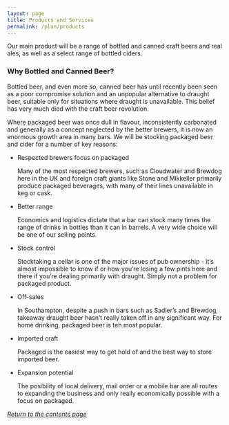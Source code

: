 ```yaml
---
layout: page
title: Products and Services
permalink: /plan/products
---
```


Our main product will be a range of bottled and canned craft beers and real ales, as well as a select range of bottled ciders.

### Why Bottled and Canned Beer?

Bottled beer, and even more so, canned beer has until recently been seen as a poor compromise solution and an unpopular alternative to draught beer, suitable only for situations where draught is unavailable. This belief has very much died with the craft beer revolution.

Where packaged beer was once dull in flavour, inconsistently carbonated and generally as a concept neglected by the better brewers, it is now an enormous growth area in many bars. We will be stocking packaged beer and cider for a number of key reasons:

* Respected brewers focus on packaged

  Many of the most respected brewers, such as Cloudwater and Brewdog here in the UK and foreign craft giants like Stone and Mikkeller primarily produce packaged beverages, with many of their lines unavailable in keg or cask.

* Better range

  Economics and logistics dictate that a bar can stock many times the range of drinks in bottles than it can in barrels. A very wide choice will be one of our selling points.

* Stock control

  Stocktaking a cellar is one of the major issues of pub ownership - it’s almost impossible to know if or how you’re losing a few pints here and there if you’re dealing primarily with draught. Simply not a problem for packaged product.

* Off-sales

  In Southampton, despite a push in bars such as Sadler’s and Brewdog, takeaway draught beer hasn’t really taken off in any significant way. For home drinking, packaged beer is teh most popular.

* Imported craft

  Packaged is the easiest way to get hold of and the best way to store imported beer.

* Expansion potential

  The posibility of local delivery, mail order or a mobile bar are all routes to expanding the business and only really economically possible with a focus on packaged.
  
*[Return to the contents page](https://nicoboyce.github.io/plan/)*
